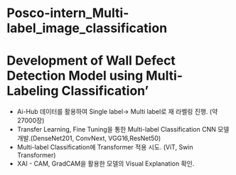 # Posco-intern_Multi-label_image_classification
# Development of Wall Defect Detection Model using Multi-Labeling Classification’
- Ai-Hub 데이터를 활용하여 Single label→ Multi label로 재 라벨링 진행. (약 27000장)
- Transfer Learning, Fine Tuning을 통한 Multi-label Classification CNN 모델 개발.(DenseNet201, ConvNext, VGG16,ResNet50)
- Multi-label Classification에 Transformer 적용 시도. (ViT, Swin Transformer)
- XAI - CAM, GradCAM을 활용한 모델의 Visual Explanation 확인.

